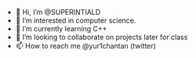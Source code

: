 - 👋 Hi, I’m @SUPERINTIALD
- 👀 I’m interested in computer science.
- 🌱 I’m currently learning C++
- 💞️ I’m looking to collaborate on projects later for class
- 📫 How to reach me @yur1chantan (twitter)

<!---
SUPERINTIALD/SUPERINTIALD is a ✨ special ✨ repository because its `README.md` (this file) appears on your GitHub profile.
You can click the Preview link to take a look at your changes.
--->
